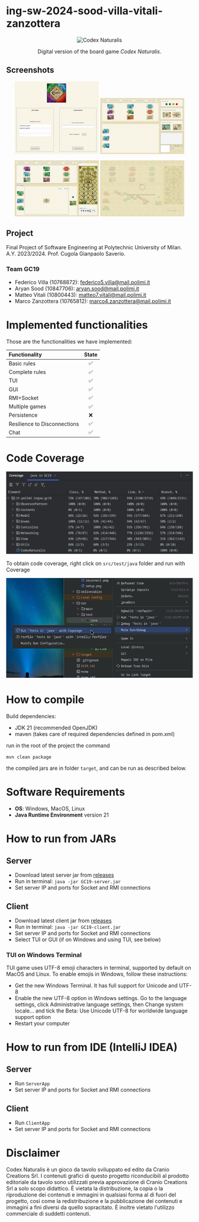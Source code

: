 # ing-sw-2024-sood-villa-vitali-zanzottera

<div align="center">
<img src="https://www.craniocreations.it/storage/media/products/19/41/Codex_scatola+ombra.png" alt="Codex Naturalis" width="500" class="jop-noMdConv">
  
Digital version of the board game *Codex Naturalis*.
</div>

## Screenshots
<p float="left" align="center">
  <img src="assets/lobby.png" width="45%" />
  <img src="assets/setup.png" width="45%" /> 
</p>

<p float="left" align="center">
  <img src="assets/playing.png" width="45%" />
  <img src="assets/reconnect.png" width="45%" />
</p>

## Project

Final Project of Software Engineering at Polytechnic University of Milan. A.Y. 2023/2024. Prof. Cugola Gianpaolo Saverio.

### Team GC19

- Federico Villa (10768872): federico5.villa@mail.polimi.it
- Aryan Sood (10847706): aryan.sood@mail.polimi.it
- Matteo Vitali (10800443): matteo7.vitali@mail.polimi.it
- Marco Zanzottera (10765812): marco4.zanzottera@mail.polimi.it

# Implemented functionalities
Those are the functionalities we have implemented:

<div align="center">
  
| Functionality                | State |
|:-----------------------------|:-----:|
| Basic rules                  |  :white_check_mark:  |
| Complete rules               |  :white_check_mark:  |
| TUI                          |  :white_check_mark:  |
| GUI                          |  :white_check_mark:  |
| RMI+Socket                   |  :white_check_mark:  |
| Multiple games               |  :white_check_mark:  |
| Persistence                  |  :x:  |
| Resilience to Disconnections |  :white_check_mark:  |
| Chat                         |  :white_check_mark:  |

</div>

# Code Coverage

![Coverage.png](deliverables/Coverage.png)

To obtain code coverage, right click on `src/test/java` folder and run with Coverage

![howtocover.jpg](assets/howtocover.jpg)

# How to compile

Build dependencies:
- JDK 21 (recommended OpenJDK)
- maven (takes care of required dependencies defined in pom.xml)

run in the root of the project the command
```
mvn clean package
```
the compiled jars are in folder `target`, and can be run as described below.

# Software Requirements

- **OS**: Windows, MacOS, Linux
- **Java Runtime Environment** version 21

# How to run from JARs

## Server
- Download latest server jar from [releases](https://github.com/federicovilla55/ing-sw-2024-sood-villa-vitali-zanzottera/releases/latest/)
- Run in terminal: `java -jar GC19-server.jar`
- Set server IP and ports for Socket and RMI connections

## Client
- Download latest client jar from [releases](https://github.com/federicovilla55/ing-sw-2024-sood-villa-vitali-zanzottera/releases/latest/)
- Run in terminal: `java -jar GC19-client.jar`
- Set server IP and ports for Socket and RMI connections
- Select TUI or GUI (if on Windows and using TUI, see below)

### TUI on Windows Terminal
TUI game uses UTF-8 emoji characters in terminal,
supported by default on MacOS and Linux.
To enable emojis in Windows, follow these instructions:

- Get the new Windows Terminal. It has full support for Unicode and UTF-8
- Enable the new UTF-8 option in Windows settings. Go to the language settings, click Administrative language settings, then Change system locale… and tick the Beta: Use Unicode UTF-8 for worldwide language support option
- Restart your computer

# How to run from IDE (IntelliJ IDEA)

## Server
- Run `ServerApp`
- Set server IP and ports for Socket and RMI connections


## Client
- Run `ClientApp`
- Set server IP and ports for Socket and RMI connections

# Disclaimer
Codex Naturalis è un gioco da tavolo sviluppato ed edito da Cranio Creations Srl. I contenuti grafici di questo progetto riconducibili al prodotto editoriale da tavolo sono utilizzati previa approvazione di Cranio Creations Srl a solo scopo didattico. È vietata la distribuzione, la copia o la riproduzione dei contenuti e immagini in qualsiasi forma al di fuori del progetto, così come la redistribuzione e la pubblicazione dei contenuti e immagini a fini diversi da quello sopracitato. È inoltre vietato l'utilizzo commerciale di suddetti contenuti.
